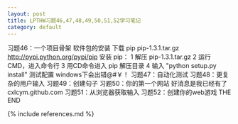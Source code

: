 ```yaml
---
layout: post
title: LPTHW习题46,47,48,49,50,51,52学习笔记
category: default
---
```


习题46：一个项目骨架
软件包的安装
下载 pip
pip-1.3.1.tar.gz
http://pypi.python.org/pypi/pip
安装 pip：
1 解压 pip-1.3.1.tar.gz
2 运行CMD，进入命令行
3 用CD命令进入 pip 解压目录
4 输入 "python setup.py install"
测试配置
windows下会出错@#￥！
习题47：自动化测试
习题48：更复杂的用户输入
习题49：创建句子
习题50：你的第一个网站
好消息是我已经有了
cxlcym.github.com
习题51：从浏览器获取输入
习题52：创建你的web游戏
THE END


{% include references.md %}
